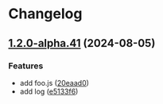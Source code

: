 # Changelog

## [1.2.0-alpha.41](https://github.com/tkrs/release-test/compare/v1.1.1-alpha.41...v1.2.0-alpha.41) (2024-08-05)


### Features

* add foo.js ([20eaad0](https://github.com/tkrs/release-test/commit/20eaad0139acfeff111b0ed45457d123ed9158af))
* add log ([e5133f6](https://github.com/tkrs/release-test/commit/e5133f63ca28a70cf596465eb92da43f1d09e8ad))
